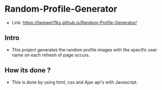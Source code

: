 # Random-Profile-Generator
- Link: https://hemant11ks.github.io/Random-Profile-Generator/

## Intro

- This project generates the random profile images with the specific user name on each refresh of page occurs.

## How its done ?

- This  is done by using html, css and Ajax api's with Javascript.
